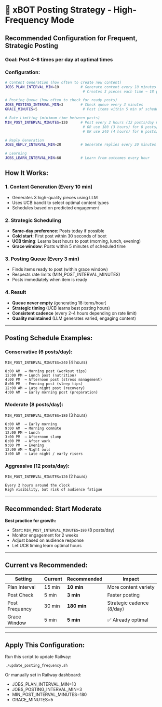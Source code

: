 # 🎯 xBOT Posting Strategy - High-Frequency Mode

## Recommended Configuration for Frequent, Strategic Posting

### Goal: Post 4-8 times per day at optimal times

### Configuration:

```bash
# Content Generation (how often to create new content)
JOBS_PLAN_INTERVAL_MIN=10          # Generate content every 10 minutes
                                    # Creates 3 pieces each time → 18 pieces/hour in queue

# Posting Queue (how often to check for ready posts)
JOBS_POSTING_INTERVAL_MIN=3        # Check queue every 3 minutes
GRACE_MINUTES=5                     # Post items within 5 min of scheduled time

# Rate Limiting (minimum time between posts)
MIN_POST_INTERVAL_MINUTES=120      # Post every 2 hours (12 posts/day max)
                                    # OR use 180 (3 hours) for 8 posts/day
                                    # OR use 240 (4 hours) for 6 posts/day

# Reply Generation
JOBS_REPLY_INTERVAL_MIN=20         # Generate replies every 20 minutes

# Learning
JOBS_LEARN_INTERVAL_MIN=60         # Learn from outcomes every hour
```

## How It Works:

### 1. Content Generation (Every 10 min)
- Generates 3 high-quality pieces using LLM
- Uses UCB bandit to select optimal content types
- Schedules based on predicted engagement

### 2. Strategic Scheduling
- **Same-day preference**: Posts today if possible
- **Cold start**: First post within 30 seconds of boot
- **UCB timing**: Learns best hours to post (morning, lunch, evening)
- **Grace window**: Posts within 5 minutes of scheduled time

### 3. Posting Queue (Every 3 min)
- Finds items ready to post (within grace window)
- Respects rate limits (MIN_POST_INTERVAL_MINUTES)
- Posts immediately when item is ready

### 4. Result
- **Queue never empty** (generating 18 items/hour)
- **Strategic timing** (UCB learns best posting hours)
- **Consistent cadence** (every 2-4 hours depending on rate limit)
- **Quality maintained** (LLM generates varied, engaging content)

---

## Posting Schedule Examples:

### Conservative (6 posts/day):
`MIN_POST_INTERVAL_MINUTES=240` (4 hours)
```
8:00 AM  → Morning post (workout tips)
12:00 PM → Lunch post (nutrition)
4:00 PM  → Afternoon post (stress management)
8:00 PM  → Evening post (sleep tips)
12:00 AM → Late night post (recovery)
4:00 AM  → Early morning post (preparation)
```

### Moderate (8 posts/day):
`MIN_POST_INTERVAL_MINUTES=180` (3 hours)
```
6:00 AM  → Early morning
9:00 AM  → Morning commute
12:00 PM → Lunch
3:00 PM  → Afternoon slump
6:00 PM  → After work
9:00 PM  → Evening
12:00 AM → Night owls
3:00 AM  → Late night / early risers
```

### Aggressive (12 posts/day):
`MIN_POST_INTERVAL_MINUTES=120` (2 hours)
```
Every 2 hours around the clock
High visibility, but risk of audience fatigue
```

---

## Recommended: Start Moderate

**Best practice for growth:**
- Start: `MIN_POST_INTERVAL_MINUTES=180` (8 posts/day)
- Monitor engagement for 2 weeks
- Adjust based on audience response
- Let UCB timing learn optimal hours

---

## Current vs Recommended:

| Setting | Current | Recommended | Impact |
|---------|---------|-------------|--------|
| Plan Interval | 15 min | **10 min** | More content variety |
| Post Check | 5 min | **3 min** | Faster posting |
| Post Frequency | 30 min | **180 min** | Strategic cadence (8/day) |
| Grace Window | 5 min | **5 min** | ✅ Already optimal |

---

## Apply This Configuration:

Run this script to update Railway:
```bash
./update_posting_frequency.sh
```

Or manually set in Railway dashboard:
- JOBS_PLAN_INTERVAL_MIN=10
- JOBS_POSTING_INTERVAL_MIN=3
- MIN_POST_INTERVAL_MINUTES=180
- GRACE_MINUTES=5

